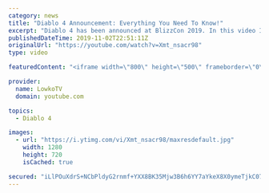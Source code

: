 ```yaml
---
category: news
title: "Diablo 4 Announcement: Everything You Need To Know!"
excerpt: "Diablo 4 has been announced at BlizzCon 2019. In this video I go over everything you need to know about this upcoming Blizzard Entertainment game."
publishedDateTime: 2019-11-02T22:51:11Z
originalUrl: "https://youtube.com/watch?v=Xmt_nsacr98"
type: video

featuredContent: "<iframe width=\"800\" height=\"500\" frameborder=\"0\" src=\"https://www.youtube.com/embed/Xmt_nsacr98\" allow=\"accelerometer; autoplay; encrypted-media; gyroscope; picture-in-picture\" allowfullscreen></iframe>"

provider:
  name: LowkoTV
  domain: youtube.com

topics:
  - Diablo 4

images:
  - url: "https://i.ytimg.com/vi/Xmt_nsacr98/maxresdefault.jpg"
    width: 1280
    height: 720
    isCached: true

secured: "iLlPOuXdrS+NCbPldyG2rnmf+YXX8BK35Mjw3B6h6YY7aYkeX8X0ymeTjkC07rHMdF6OIDfzgAhfSqGTf4w5XIs97riCTohb2xY6d5DDIBqEv19cWuLVc/78hTn9CpHVjnHQWRFoWJszSB13UG16L42gn0twCj9cUr9DuVOyU8UxJGNdqBfPJkMtnUKazLpORK4ZziJCUgJAbXFPA2NwEuiEK/IsaS9DNJbfrPlNG7rXmah5QopT9v48oeOl3ALQVKKkiDVa8GUq9LP97P0BdQ7PlVsZ2RxK98OoZUCoGHoru7oKHzppCe5ZkwxFnaXqQLm09inTyKQUy6We/yjZJysDbrd+BZbUTXlHRRpdLF/YB5TDIcs1qlG1QxefkNzkLB0//kSqxB8MiM6Qm2VsEWjVpkOv5y9BNpXdPwADi9sER9uzapudtMTbZf801TcT;eA+zdjg64sEzxlg+mIAFpw=="
---
```



